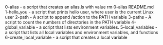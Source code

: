 0-alias - a script that creates an alias.ls with value rm 0-alias README.md
1-hello_you - a script that prints hello user, where user is the current Linux user
2-path - A script to append /action to the PATH variable
3-paths - A script to count the numbers of directories in the PATH variable
4-global_variable - a script that lists environment variables.
5-local_variables - a script that lists all local variables and environment variables, and functions
6-create_local_variable - a script that creates a local variable
